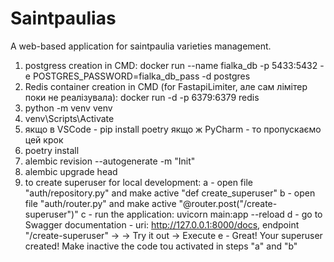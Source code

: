 # Saintpaulias
A web-based application for saintpaulia varieties management.

1) postgress creation in CMD:
   docker run --name fialka_db -p 5433:5432 -e POSTGRES_PASSWORD=fialka_db_pass -d postgres
2) Redis container creation in CMD (for FastapiLimiter, але сам лімітер поки не реалізувала):
   docker run -d -p 6379:6379 redis
2) python -m venv venv
3) venv\Scripts\Activate
4) якщо в VSCode - pip install poetry 
   якщо ж PyCharm - то пропускаємо цей крок
5) poetry install
6) alembic revision --autogenerate -m "Init"
7) alembic upgrade head
8) to create superuser for local development: 
a - open file "auth/repository.py" and make  active "def create_superuser"
b - open file "auth/router.py" and make  active "@router.post("/create-superuser")"
c - run the application: uvicorn main:app --reload
d - go to Swagger documentation - uri: http://127.0.0.1:8000/docs, endpoint "/create-superuser" ->
   -> Try it out -> Execute
e - Great! Your superuser created! Make inactive the code tou activated in steps "a" and "b"
